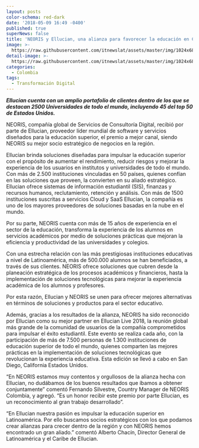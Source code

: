 ```yaml
---
layout: posts
color-schema: red-dark
date: '2018-05-09 16:49 -0400'
published: true
superNews: false
title: 'NEORIS y Ellucian, una alianza para favorecer la educación en Colombia'
image: >-
  https://raw.githubusercontent.com/itnewslat/assets/master/img/1024x680/Estudiantes-Digitales-g.jpg
detail-image: >-
  https://raw.githubusercontent.com/itnewslat/assets/master/img/1024x680/Estudiantes-Digitales-g.jpg
categories:
  - Colombia
tags:
  - Transformación Digital
---
```

**_Ellucian cuenta con un amplio portafolio de clientes dentro de los que se destacan 2500 Universidades de todo el mundo, incluyendo 45 del top 50 de Estados Unidos._**

NEORIS, compañía global de Servicios de Consultoría Digital, recibió por parte de Ellucian, proveedor líder mundial de software y servicios diseñados para la educación superior, el premio a mejor canal, siendo NEORIS su mejor socio estratégico de negocios en la región.

Ellucian brinda soluciones diseñadas para impulsar la educación superior con el propósito de aumentar el rendimiento, reducir riesgos y mejorar la experiencia de los usuarios en institutos y universidades de todo el mundo. Con más de 2.500 instituciones vinculadas en 50 países, quienes confían en las soluciones que proveen, la convierten en su aliado estratégico. Ellucian ofrece sistemas de información estudiantil (SIS), finanzas y recursos humanos, reclutamiento, retención y análisis. Con más de 1500 instituciones suscritas a servicios Cloud y SaaS Ellucian, la compañía es uno de los mayores proveedores de soluciones basadas en la nube en el mundo. 

Por su parte, NEORIS cuenta con más de 15 años de experiencia en el sector de la educación, transforma la experiencia de los alumnos en servicios académicos por medio de soluciones prácticas que mejoran la eficiencia y productividad de las universidades y colegios.

Con una estrecha relación con las más prestigiosas instituciones educativas a nivel de Latinoamérica, más de 500.000 alumnos se han beneficiados, a través de sus clientes. NEORIS ofrece soluciones que cubren desde la planeación estratégica de los procesos académicos y financieros, hasta la implementación de soluciones tecnológicas para mejorar la experiencia académica de los alumnos y profesores.

Por esta razón, Ellucian y NEORIS se unen para ofrecer mejores alternativas en términos de soluciones y productos para el sector educativo. 

Además, gracias a los resultados de la alianza, NEORIS ha sido reconocido por Ellucian como su mejor partner en Ellucian Live 2018, la reunión global más grande de la comunidad de usuarios de la compañía comprometidos para impulsar el éxito estudiantil. Este evento se realiza cada año, con la participación de más de 7.500 personas de 1.300 instituciones de educación superior de todo el mundo, quienes comparten las mejores prácticas en la implementación de soluciones tecnológicas que revolucionan la experiencia educativa. Esta edición se llevó a cabo en San Diego, California Estados Unidos.

“En NEORIS estamos muy contentos y orgullosos de la alianza hecha con Ellucian, no dudábamos de los buenos resultados que íbamos a obtener conjuntamente” comentó Fernando Silvestre, Country Manager de NEORIS Colombia, y agregó. “Es un honor recibir este premio por parte Ellucian, es un reconocimiento al gran trabajo desarrollado”. 

“En Ellucian nuestra pasión es impulsar la educación superior en Latinoamérica. Por ello buscamos socios estratégicos con los que podamos crear alianzas para crecer dentro de la región y con NEORIS hemos encontrado un gran aliado.” comentó Alberto Chacín, Director General de Latinoamérica y el Caribe de Ellucian.

